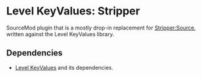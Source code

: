 # Level KeyValues: Stripper
SourceMod plugin that is a mostly drop-in replacement for [Stripper:Source], written against the
Level KeyValues library.

[Stripper:Source]: http://www.bailopan.net/stripper/

## Dependencies

* [Level KeyValues] and its dependencies.

[Level KeyValues]: https://github.com/nosoop/SM-LevelKeyValues
